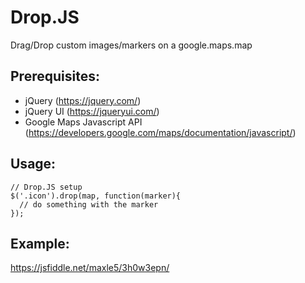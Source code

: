 # Drop.JS
Drag/Drop custom images/markers on a google.maps.map

## Prerequisites:
- jQuery (https://jquery.com/)
- jQuery UI (https://jqueryui.com/)
- Google Maps Javascript API (https://developers.google.com/maps/documentation/javascript/)

## Usage:
```
// Drop.JS setup
$('.icon').drop(map, function(marker){
  // do something with the marker
});
```

## Example:
https://jsfiddle.net/maxle5/3h0w3epn/
